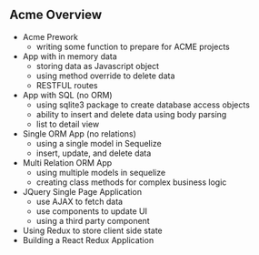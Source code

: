 ## Acme Overview

- Acme Prework
  - writing some function to prepare for ACME projects
- App with in memory data
  - storing data as Javascript object
  - using method override to delete data
  - RESTFUL routes
- App with SQL (no ORM)
  - using sqlite3 package to create database access objects
  - ability to insert and delete data using body parsing
  - list to detail view
- Single ORM App (no relations)
  - using a single model in Sequelize
  - insert, update, and delete data
- Multi Relation ORM App
  - using multiple models in sequelize
  - creating class methods for complex business logic
- JQuery Single Page Application
  - use AJAX to fetch data
  - use components to update UI
  - using a third party component
- Using Redux to store client side state
- Building a React Redux Application
